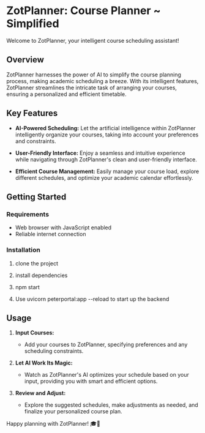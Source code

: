 # ZotPlanner: Course Planner ~ Simplified

Welcome to ZotPlanner, your intelligent course scheduling assistant!

## Overview

ZotPlanner harnesses the power of AI to simplify the course planning process, making academic scheduling a breeze. With its intelligent features, ZotPlanner streamlines the intricate task of arranging your courses, ensuring a personalized and efficient timetable.

## Key Features

- **AI-Powered Scheduling:** Let the artificial intelligence within ZotPlanner intelligently organize your courses, taking into account your preferences and constraints.

- **User-Friendly Interface:** Enjoy a seamless and intuitive experience while navigating through ZotPlanner's clean and user-friendly interface.

- **Efficient Course Management:** Easily manage your course load, explore different schedules, and optimize your academic calendar effortlessly.

## Getting Started

### Requirements

- Web browser with JavaScript enabled
- Reliable internet connection

### Installation

1. clone the project

2. install dependencies

3. npm start

4. Use uvicorn peterportal:app --reload to start up the backend

## Usage


1. **Input Courses:**
   - Add your courses to ZotPlanner, specifying preferences and any scheduling constraints.

2. **Let AI Work Its Magic:**
   - Watch as ZotPlanner's AI optimizes your schedule based on your input, providing you with smart and efficient options.

3. **Review and Adjust:**
   - Explore the suggested schedules, make adjustments as needed, and finalize your personalized course plan.

Happy planning with ZotPlanner! 🎓📅
